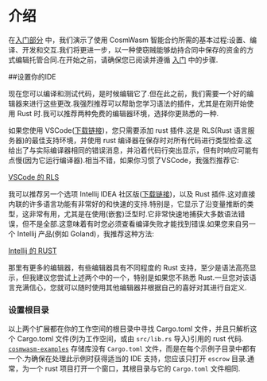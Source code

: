 # 介绍

在[入门部分](../../getting-started/intro.md) 中，我们演示了使用 CosmWasm 智能合约所需的基本过程:设置、编译、开发和交互.我们将更进一步，以一种使窃贼能够劫持合同中保存的资金的方式编辑托管合同.在开始之前，请确保您已阅读并遵循 [入门](../../getting-started/intro.md) 中的步骤.

##设置你的IDE

现在您可以编译和测试代码，是时候编辑它了.但在此之前，我们需要一个好的编辑器来进行这些更改.我强烈推荐可以帮助您学习语法的插件，尤其是在刚开始使用 Rust 时.我可以推荐两种免费的编辑器环境，选择你更熟悉的一种.

如果您使用 VSCode([下载链接](https://code.visualstudio.com/download))，您只需要添加 rust 插件.这是 RLS(Rust 语言服务器)的最佳支持环境，并使用 rust 编译器在保存时对所有代码进行类型检查.这给出了与实际编译器相同的错误消息，并沿着代码行突出显示，但有时响应可能有点慢(因为它运行编译器).相当不错，如果你习惯了VSCode，我强烈推荐它:

[VSCode 的 RLS](https://marketplace.visualstudio.com/items?itemName=rust-lang.rust)

我可以推荐另一个选项 Intellij IDEA 社区版([下载链接](https://www.jetbrains.com/idea/download/))，以及 Rust 插件.这对直接内联的许多语言功能有非常好的和快速的支持.特别是，它显示了沿变量推断的类型，这非常有用，尤其是在使用(嵌套)泛型时.它非常快速地捕获大多数语法错误，但不是全部.这意味着有时您必须查看编译失败才能找到错误.如果您来自另一个 Intellij 产品(例如 Goland)，我推荐这种方法:

[Intellij 的 RUST](https://intellij-rust.github.io/)

那里有更多的编辑器，有些编辑器具有不同程度的 Rust 支持，至少是语法高亮显示，但我建议您尝试上述两个中的一个，特别是如果您不熟悉 Rust.一旦您对该语言充满信心，您就可以随时使用其他编辑器并根据自己的喜好对其进行自定义.

### 设置根目录

以上两个扩展都在你的工作空间的根目录中寻找 Cargo.toml 文件，并且只解析这个 Cargo.toml 文件(列为工作空间，或由 `src/lib.rs` 导入)引用的 rust 代码. [`cosmwasm-examples`](https://github.com/CosmWasm/cosmwasm-examples) 存储库没有 `Cargo.toml` 文件，而是在每个示例子目录中都有一个.为确保在处理此示例时获得适当的 IDE 支持，您应该只打开 `escrow` 目录.通常，为一个 rust 项目打开一个窗口，其根目录与它的 `Cargo.toml` 文件相同.
